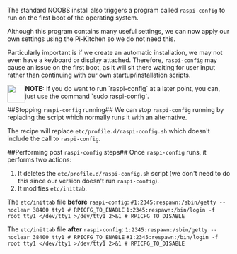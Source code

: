 The standard NOOBS install also triggers a program called `raspi-config` to run on the first boot of the operating system.

Although this program contains many useful settings, we can now apply our own settings using the Pi-Kitchen so we do not need this.  

Particularly important is if we create an automatic installation, we may not even have a keyboard or display attached.  Therefore, `raspi-config` may cause an issue on the first boot, as it will sit there waiting for user input rather than continuing with our own startup/installation scripts.

<img style="float:left" src="IMG_SRC/note.png" height=40/>
<b>NOTE:</b> If you do want to run `raspi-config` at a later point, you can, just use the command `sudo raspi-config`.

##Stopping `raspi-config` running##
We can stop `raspi-config` running by replacing the script which normally runs it with an alternative.

The recipe will replace `etc/profile.d/raspi-config.sh` which doesn't include the call to `raspi-config`.

##Performing post `raspi-config` steps##
Once `raspi-config` runs, it performs two actions:

1. It deletes the `etc/profile.d/raspi-config.sh` script (we don't need to do this since our version doesn't run `raspi-config`).
2. It modifies `etc/inittab`.

The `etc/inittab` file **before** `raspi-config`:
`#1:2345:respawn:/sbin/getty --noclear 38400 tty1 # RPICFG_TO_ENABLE`
`1:2345:respawn:/bin/login -f root tty1 </dev/tty1 >/dev/tty1 2>&1 # RPICFG_TO_DISABLE`

The `etc/inittab` file **after** `raspi-config`:
`1:2345:respawn:/sbin/getty --noclear 38400 tty1 # RPICFG_TO_ENABLE`
`#1:2345:respawn:/bin/login -f root tty1 </dev/tty1 >/dev/tty1 2>&1 # RPICFG_TO_DISABLE`


